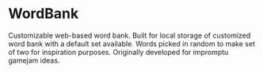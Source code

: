 # WordBank
Customizable web-based word bank. Built for local storage of customized word bank with a default set available. Words picked in random to make set of two for inspiration purposes. Originally developed for impromptu gamejam ideas.
